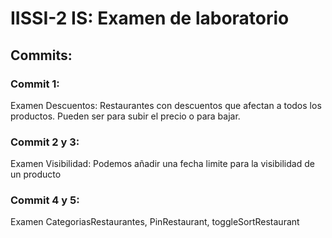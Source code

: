 # IISSI-2 IS: Examen de laboratorio

## Commits:

### Commit 1:
Examen Descuentos: Restaurantes con descuentos que afectan a todos los productos. Pueden ser para subir el precio o para bajar.

### Commit 2 y 3:
Examen Visibilidad: Podemos añadir una fecha limite para la visibilidad de un producto

### Commit 4 y 5:
Examen CategoriasRestaurantes, PinRestaurant, toggleSortRestaurant

